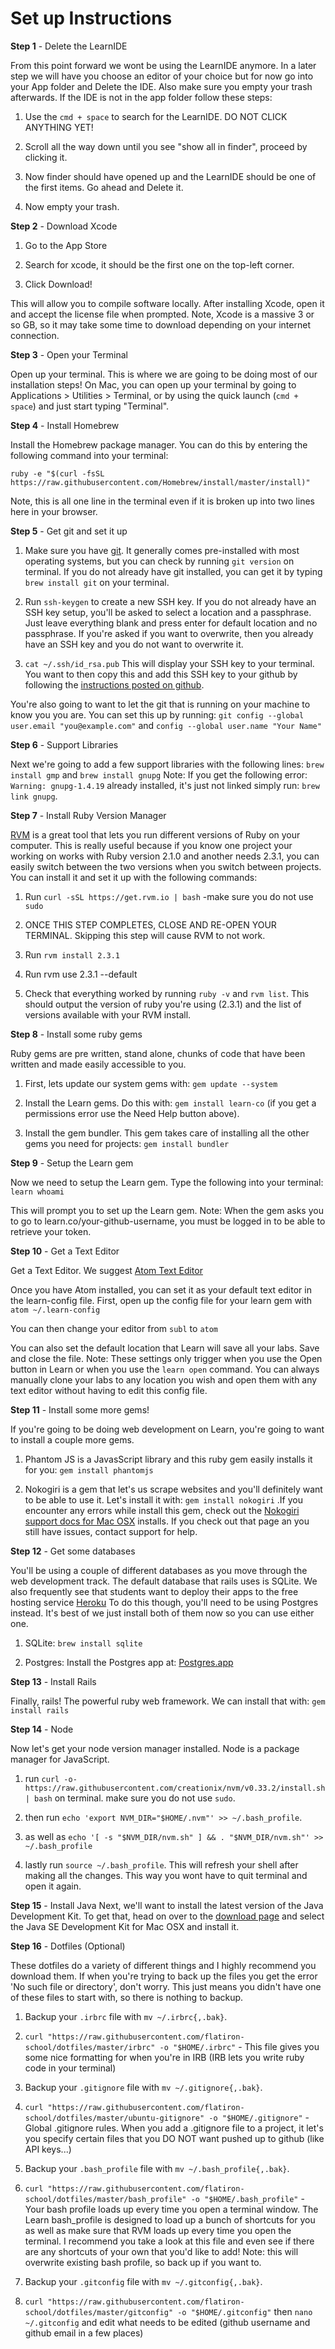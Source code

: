 # Set up Instructions

**Step 1** - Delete the LearnIDE

From this point forward we wont be using the LearnIDE anymore. In a later step we will have you choose an editor of your choice but for now go into your App folder and Delete the IDE. Also make sure you empty your trash afterwards. If the IDE is not in the app folder follow these steps:

1. Use the `cmd + space` to search for the LearnIDE. DO NOT CLICK ANYTHING YET!

2. Scroll all the way down until you see "show all in finder", proceed by clicking it.

3. Now finder should have opened up and the LearnIDE should be one of the first items. Go ahead and Delete it.

4. Now empty your trash.

**Step 2** - Download Xcode

1. Go to the App Store

2. Search for xcode, it should be the first one on the top-left corner.

3. Click Download!

This will allow you to compile software locally. After installing Xcode, open it and accept the license file when prompted. Note, Xcode is a massive 3 or so GB, so it may take some time to download depending on your internet connection.

**Step 3** - Open your Terminal

Open up your terminal. This is where we are going to be doing most of our installation steps! On Mac, you can open up your terminal by going to Applications > Utilities > Terminal, or by using the quick launch (`cmd + space`) and just start typing "Terminal".

**Step 4** - Install Homebrew

Install the Homebrew package manager. You can do this by entering the following command into your terminal:

`ruby -e "$(curl -fsSL https://raw.githubusercontent.com/Homebrew/install/master/install)"`

Note, this is all one line in the terminal even if it is broken up into two lines here in your browser.

**Step 5** - Get git and set it up

1. Make sure you have [git](http://git-scm.com/downloads "Github's download page").
It generally comes pre-installed with most operating systems, but you can check by running `git version` on terminal. If you do not already have git installed, you can get it by typing `brew install git` on your terminal.

2. Run `ssh-keygen` to create a new SSH key. If you do not already have an SSH key setup, you'll be asked to select a location and a passphrase. Just leave everything blank and press enter for default location and no passphrase. If you're asked if you want to overwrite, then you already have an SSH key and you do not want to overwrite it.

3. `cat ~/.ssh/id_rsa.pub`
This will display your SSH key to your terminal. You want to then copy this and add this SSH key to your github by following the
[instructions posted on github](href="https://help.github.com/articles/adding-a-new-ssh-key-to-your-github-account/").

You're also going to want to let the git that is running on your machine to know you you are. You can set this up by running:
`git config --global user.email "you@example.com"` and
`config --global user.name "Your Name"`

**Step 6** - Support Libraries

Next we're going to add a few support libraries with the following lines: `brew install gmp` and `brew install gnupg` Note: If you get the following error: `Warning: gnupg-1.4.19` already installed, it's just not linked simply run: `brew link gnupg`.

 **Step 7** - Install Ruby Version Manager

[RVM](http://rvm.io/) is a great tool that lets you run different versions of Ruby on your computer. This is really useful because if you know one project your working on works with Ruby version 2.1.0 and another needs 2.3.1, you can easily switch between the two versions when you switch between projects. You can install it and set it up with the following commands:

1. Run `curl -sSL https://get.rvm.io | bash` -make sure you do not use `sudo`

2. ONCE THIS STEP COMPLETES, CLOSE AND RE-OPEN YOUR TERMINAL. Skipping this step will cause RVM to not work.

3. Run `rvm install 2.3.1`

4. Run rvm use 2.3.1 --default

5. Check that everything worked by running `ruby -v` and `rvm list`. This should output the version of ruby you're using (2.3.1) and the list of versions available with your RVM install.

**Step 8** - Install some ruby gems

Ruby gems are pre written, stand alone, chunks of code that have been written and made easily accessible to you.

1. First, lets update our system gems with: `gem update --system`

2. Install the Learn gems. Do this with: `gem install learn-co` (if you get a permissions error use the Need Help button above).

3. Install the gem bundler. This gem takes care of installing all the other gems you need for projects: `gem install bundler`

**Step 9** - Setup the Learn gem

Now we need to setup the Learn gem. Type the following into your terminal: `learn whoami`

This will prompt you to set up the Learn gem. Note: When the gem asks you to go to learn.co/your-github-username, you must be logged in to be able to retrieve your token.

**Step 10** - Get a Text Editor

Get a Text Editor. We suggest [Atom Text Editor](https://atom.io/)

Once you have Atom installed, you can set it as your default text editor in the learn-config file. First, open up the config file for your learn gem with `atom ~/.learn-config`

You can then change your editor from `subl` to `atom`

You can also set the default location that Learn will save all your labs. Save and close the file. Note: These settings only trigger when you use the Open button in Learn or when you use the `learn open` command. You can always manually clone your labs to any location you wish and open them with any text editor without having to edit this config file.

**Step 11** - Install some more gems!

If you're going to be doing web development on Learn, you're going to want to install a couple more gems.

1. Phantom JS is a JavasScript library and this ruby gem easily installs it for you: `gem install phantomjs`

2. Nokogiri is a gem that let's us scrape websites and you'll definitely want to be able to use it. Let's install it with: `gem install nokogiri` .If you encounter any errors while install this gem, check out the [Nokogiri support docs for Mac OSX](http://www.nokogiri.org/tutorials/installing_nokogiri.html#mac_os_x) installs. If you check out that page an you still have issues, contact support for help.

**Step 12** - Get some databases

You'll be using a couple of different databases as you move through the web development track. The default database that rails uses is SQLite. We also frequently see that students want to deploy their apps to the free hosting service [Heroku](http://www.heroku.co) To do this though, you'll need to be using Postgres instead. It's best of we just install both of them now so you can use either one.

1. SQLite: `brew install sqlite`

2. Postgres: Install the Postgres app at: [Postgres.app](http://postgresapp.com/)


**Step 13** - Install Rails

Finally, rails! The powerful ruby web framework. We can install that with: `gem install rails`

**Step 14** - Node

Now let's get your node version manager installed. Node is a package manager for JavaScript.

1. run `curl -o- https://raw.githubusercontent.com/creationix/nvm/v0.33.2/install.sh | bash` on terminal. make sure you do not use `sudo`.

2. then run `echo 'export NVM_DIR="$HOME/.nvm"' >> ~/.bash_profile`.

3. as well as `echo '[ -s "$NVM_DIR/nvm.sh" ] && . "$NVM_DIR/nvm.sh"' >> ~/.bash_profile`

4. lastly run `source ~/.bash_profile`. This will refresh your shell after making all the changes. This way you wont have to quit terminal and open it again.

**Step 15** - Install Java
Next, we'll want to install the latest version of the Java Development Kit. To get that, head on over to the [download page](http://www.oracle.com/technetwork/java/javase/downloads/jdk8-downloads-2133151.html) and select the Java SE Development Kit for Mac OSX and install it.

**Step 16** - Dotfiles (Optional)

These dotfiles do a variety of different things and I highly recommend you download them. If when you're trying to back up the files you get the error 'No such file or directory', don't worry. This just means you didn't have one of these files to start with, so there is nothing to backup.

1. Backup your `.irbrc` file with `mv ~/.irbrc{,.bak}`.

2. `curl "https://raw.githubusercontent.com/flatiron-school/dotfiles/master/irbrc" -o "$HOME/.irbrc"` - This file gives you some nice formatting for when you're in IRB (IRB lets you write ruby code in your terminal)

3. Backup your `.gitignore` file with `mv ~/.gitignore{,.bak}`.

4. `curl "https://raw.githubusercontent.com/flatiron-school/dotfiles/master/ubuntu-gitignore" -o "$HOME/.gitignore"` - Global .gitignore rules. When you add a .gitignore file to a project, it let's you specify certain files that you DO NOT want pushed up to github (like API keys...)

5. Backup your `.bash_profile` file with `mv ~/.bash_profile{,.bak}`.

6. `curl "https://raw.githubusercontent.com/flatiron-school/dotfiles/master/bash_profile" -o "$HOME/.bash_profile"` - Your bash profile loads up every time you open a terminal window. The Learn bash_profile is designed to load up a bunch of shortcuts for you as well as make sure that RVM loads up every time you open the terminal. I recommend you take a look at this file and even see if there are any shortcuts of your own that you'd like to add! Note: this will overwrite existing bash profile, so back up if you want to.

7. Backup your `.gitconfig` file with `mv ~/.gitconfig{,.bak}`.

8. `curl "https://raw.githubusercontent.com/flatiron-school/dotfiles/master/gitconfig" -o "$HOME/.gitconfig"` then `nano ~/.gitconfig` and edit what needs to be edited (github username and github email in a few places)
